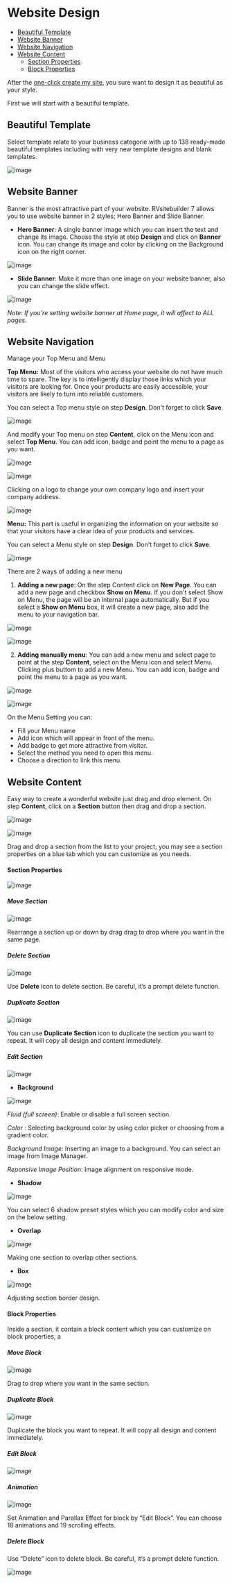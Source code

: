 # Website Design

-   [Beautiful Template](#beautiful-template)
-   [Website Banner](#website-banner)
-   [Website Navigation](#website-navigation)
-   [Website Content](#website-content)
    -   [Section Properties](#section-properties)
    -   [Block Properties](#block-properties)

After the [one-click create my site](create-new-website.md), you sure want to design it as beautiful as your style.

First we will start with a beautiful template.

## Beautiful Template

Select template relate to your business categorie with up to 138 ready-made beautiful templates including with very new template designs and blank templates.

![image](images/newtemplate.png)

## Website Banner

Banner is the most attractive part of your website. RVsitebuilder 7 allows you to use website banner in 2 styles; Hero Banner and Slide Banner.

-   **Hero Banner**: A single banner image which you can insert the text and change its image. Choose the style at step **Design** and click on **Banner** icon. You can change its image and color by clicking on the Background icon on the right corner.

![image](images/create6.png)

-   **Slide Banner**: Make it more than one image on your website banner, also you can change the slide effect.

![image](images/create7.png)

_Note: If you're setting website banner at Home page, it will affect to ALL pages._

## Website Navigation

Manage your Top Menu and Menu

**Top Menu:** Most of the visitors who access your website do not have much time to spare. The key is to intelligently display those links which your visitors are looking for. Once your products are easily accessible, your visitors are likely to turn into reliable customers.

You can select a Top menu style on step **Design**. Don't forget to click **Save**.

![image](images/create8.png)

And modify your Top menu on step **Content**, click on the Menu icon and select **Top Menu**. You can add icon, badge and point the menu to a page as you want.

![image](images/create9.png)

![image](images/create11.png)

Clicking on a logo to change your own company logo and insert your company address.

![image](images/create10.png)

**Menu:** This part is useful in organizing the information on your website so that your visitors have a clear idea of your products and services.

You can select a Menu style on step **Design**. Don't forget to click **Save**.

![image](images/create12-1.png)

There are 2 ways of adding a new menu

1. **Adding a new page**: On the step Content click on **New Page**. You can add a new page and checkbox **Show on Menu**. If you don't select Show on Menu, the page will be an internal page automatically. But if you select a **Show on Menu** box, it will create a new page, also add the menu to your navigation bar.

![image](images/create12-2.png)

![image](images/create12-3.png)

2. **Adding manually menu**: You can add a new menu and select page to point at the step **Content**, select on the Menu icon and select Menu. Clicking plus buttom to add a new Menu. You can add icon, badge and point the menu to a page as you want.

![image](images/create12.png)

![image](images/create13.png)

On the Menu Setting you can:

-   Fill your Menu name
-   Add icon which will appear in front of the menu.
-   Add badge to get more attractive from visitor.
-   Select the method you need to open this menu.
-   Choose a direction to link this menu.

## Website Content

Easy way to create a wonderful website just drag and drop element. On step **Content**, click on a **Section** button then drag and drop a section.

![image](images/create14.png)

![image](images/create14-1.png)

Drag and drop a section from the list to your project, you may see a section properties on a blue tab which you can customize as you needs.

#### Section Properties

![image](images/sectionproperties01.png)

##### Move Section

![image](images/movesection.png)

Rearrange a section up or down by drag drag to drop where you want in the same page.

##### Delete Section

![image](images/deletesection.png)

Use **Delete** icon to delete section. Be careful, it’s a prompt delete function.

##### Duplicate Section

![image](images/duplicatesection.png)

You can use **Duplicate Section** icon to duplicate the section you want to repeat. It will copy all design and content immediately.

##### Edit Section

![image](images/editsection.png)

-   **Background**

![image](images/backgroundsection.png)

_Fluid (full screen)_: Enable or disable a full screen section.

_Color_ : Selecting background color by using color picker or choosing from a gradient color.

_Background Image_: Inserting an image to a background. You can select an image from Image Manager.

_Reponsive Image Position_: Image alignment on responsive mode.

-   **Shadow**

![image](images/shadowsection.png)

You can select 6 shadow preset styles which you can modify color and size on the below setting.

-   **Overlap**

![image](images/overlapsection.png)

Making one section to overlap other sections.

-   **Box**

![image](images/boxsection.png)

Adjusting section border design.

#### Block Properties

Inside a section, it contain a block content which you can customize on block properties, a

##### Move Block

![image](images/moveblock.png)

Drag to drop where you want in the same section.

##### Duplicate Block

![image](images/duplicateblock.png)

Duplicate the block you want to repeat. It will copy all design and content immediately.

##### Edit Block

![image](images/editblock.png)

##### Animation

![image](images/animation.png)

Set Animation and Parallax Effect for block by “Edit Block”. You can choose 18 animations and 19 scrolling effects.

##### Delete Block

Use “Delete” icon to delete block. Be careful, it’s a prompt delete function.

![image](images/deleteblock.png)
